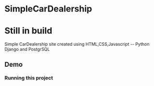 # SimpleCarDealership

# Still in build

Simple CarDealership site created using HTML,CSS,Javascript -- Python Django and PostgrSQL

## Demo

### Running this project